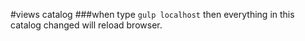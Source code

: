 #views catalog
###when type `gulp localhost` then everything in this catalog changed will reload browser. 
